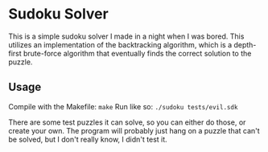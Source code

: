 # Sudoku Solver

This is a simple sudoku solver I made in a night when I was
bored. This utilizes an implementation of the backtracking
algorithm, which is a depth-first brute-force algorithm
that eventually finds the correct solution to the puzzle.

## Usage

Compile with the Makefile: `make`
Run like so: `./sudoku tests/evil.sdk`

There are some test puzzles it can solve, so you can
either do those, or create your own. The program
will probably just hang on a puzzle that can't be solved,
but I don't really know, I didn't test it.